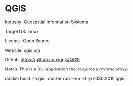 # QGIS

Industry: Geospatial Information Systems

Target OS: Linux

License: Open Source

Website: qgis.org

Github: https://github.com/qgis/QGIS

Notes: This is a GUI application that requires a reverse proxy.

docker build -t qgis .
docker run --rm -d -p 8080:2016 qgis